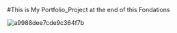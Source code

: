 #This is  My Portfolio_Project  at the end of this Fondations

![a9988dee7cde9c364f7b](https://github.com/hyper-ayoub/Portfolio_Project/assets/133155846/ac5a841c-6b4f-40c9-877a-dc84bf1b1e3b)
